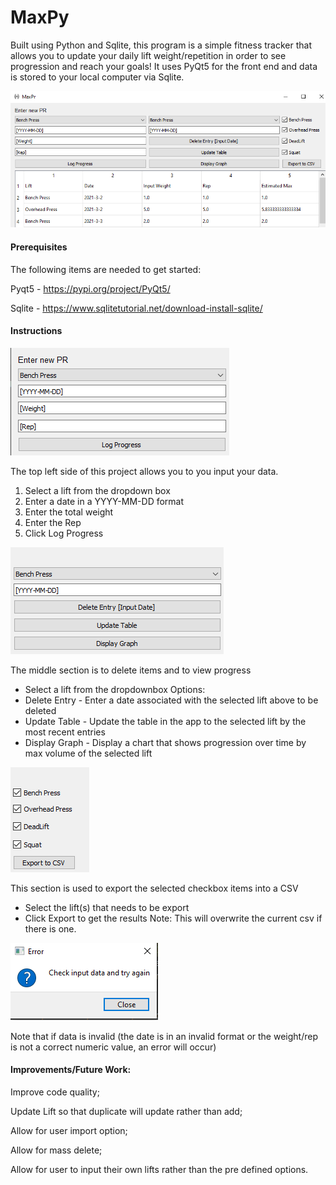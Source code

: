 # MaxPy
Built using Python and Sqlite, this program is a simple fitness tracker that allows you to update your daily lift weight/repetition in order to see progression and reach your goals! It uses PyQt5 for the front end and data is stored to your local computer via Sqlite.

![Main Page](Image/Main.png)

#### Prerequisites
The following items are needed to get started:

Pyqt5 - https://pypi.org/project/PyQt5/

Sqlite - https://www.sqlitetutorial.net/download-install-sqlite/

#### Instructions

![Input](Image/Left.png)

The top left side of this project allows you to you input your data. 
1. Select a lift from the dropdown box
2. Enter a date in a YYYY-MM-DD format
3. Enter the total weight
4. Enter the Rep
5. Click Log Progress

![Progress](Image/Middle.png)

The middle section is to delete items and to view progress
* Select a lift from the dropdownbox
Options:
* Delete Entry - Enter a date associated with the selected lift above to be deleted 
* Update Table - Update the table in the app to the selected lift by the most recent entries
* Display Graph - Display a chart that shows progression over time by max volume of the selected lift
          
![Export](Image/Right.png)         

This section is used to export the selected checkbox items into a CSV
* Select the lift(s) that needs to be export
* Click Export to get the results
Note: This will overwrite the current csv if there is one.

![Error](Image/Error.png)

Note that if data is invalid (the date is in an invalid format or the weight/rep is not a correct numeric value, an error will occur)



#### Improvements/Future Work:

Improve code quality;

Update Lift so that duplicate will update rather than add;

Allow for user import option;

Allow for mass delete;

Allow for user to input their own lifts rather than the pre defined options.

